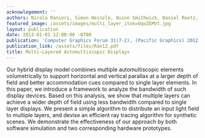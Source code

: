 ```yaml
---
acknowlegement: ''
authors: Nicola Ranieri, Simon Heinzle, Quinn Smithwick, Daniel Reetz, Lanny S. Smoot, Wojciech Matusik, Markus Gross
featured_image: /assets/images/multi_layer_itok=UqoZEMVt.jpg
layout: publication
date: 2013-01-01 12:00:00 -0700
publication: 'Computer Graphics Forum 31(7-2), (Pacific Graphics) 2012 '
publication_link: /assets/files/Ran12.pdf
title: Multi-Layered Automultiscopic Displays
---
```


Our hybrid display model combines multiple automultiscopic elements volumetrically to support horizontal and vertical parallax at a larger depth of field and better accommodation cues compared to single layer elements. In this paper, we introduce a framework to analyze the bandwidth of such display devices. Based on this analysis, we show that multiple layers can achieve a wider depth of field using less bandwidth compared to single layer displays. We present a simple algorithm to distribute an input light field to multiple layers, and devise an efficient ray tracing algorithm for synthetic scenes. We demonstrate the effectiveness of our approach by both software simulation and two corresponding hardware prototypes.